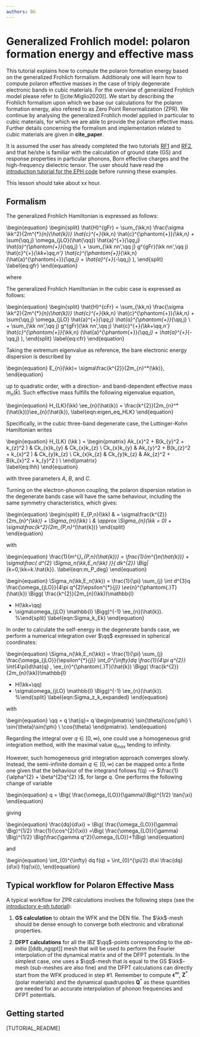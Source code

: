 ```yaml
---
authors: BG
---
```


# Generalized Frohlich model: polaron formation energy and effective mass

This tutorial explains how to compute the polaron formation energy based on the generalized Frohlich formalism.
Additionaly one will learn how to compute polaron effective masses in the case of triply degenerate electronic bands in cubic materials.
For the overview of generalized Frohlich model please refer to [[cite:Miglio2020]].
We start by describing the Frohlich formalism upon which we base our calculations for the polaron formation energy, 
also refered to as Zero Point Renormalization (ZPR).
We continue by analysing the generalized Frohlich model applied in particular to cubic materials, 
for which we are able to provide the polaron effective mass. 
Further details concerning the formalism and implementation related to cubic materials are given in **cite_paper**.

It is assumed the user has already completed the two tutorials [RF1](/tutorial/rf1) and [RF2](/tutorial/rf2),
and that he/she is familiar with the calculation of ground state (GS) and response properties
in particular phonons, Born effective charges and the high-frequency dielectric tensor.
The user should have read the [introduction tutorial for the EPH code](/tutorial/eph_intro)
before running these examples.

This lesson should take about xx hour.

## Formalism 

The generalized Frohlich Hamiltonian is expressed as follows:

\begin{equation}
\begin{split}
    \hat{H}^{gFr} = \sum_{\kk,n} \frac{\sigma \kk^2}{2m^{*}_{n}(\hat{k})} \hat{c}^{+}_{kk,n} \hat{c}^{\phantom{+}}_{\kk,n} + \sum_{\qq,j} \omega_{jLO}(\hat{\qq}) \hat{a}^{+}_{\qq,j} \hat{a}^{\phantom{+}}_{\qq,j} \\
    + \sum_{\kk nn',\qq j} g^{gFr}(\kk nn',\qq j) \hat{c}^{+}_{\kk+\qq,n'} \hat{c}^{\phantom{+}}_{\kk,n} (\hat{a}^{\phantom{+}}_{\qq,j} + \hat{a}^{+}_{-\qq,j} ),
\end{split}
\label{eq:gfr}
\end{equation}

where 

The generalized Frohlich Hamiltonian in the cubic case is expressed as follows:

\begin{equation}
\begin{split}
    \hat{H}^{cFr} = \sum_{\kk,n} \frac{\sigma \kk^2}{2m^{*}_{n}(\hat{k})} \hat{c}^{+}_{kk,n} \hat{c}^{\phantom{+}}_{\kk,n} + \sum_{\qq,j} \omega_{jLO} \hat{a}^{+}_{\qq,j} \hat{a}^{\phantom{+}}_{\qq,j} \\
    + \sum_{\kk nn',\qq j} g^{gFr}(\kk nn',\qq j) \hat{c}^{+}_{\kk+\qq,n'} \hat{c}^{\phantom{+}}_{\kk,n} (\hat{a}^{\phantom{+}}_{\qq,j} + \hat{a}^{+}_{-\qq,j} ),
\end{split}
\label{eq:cfr}
\end{equation}

Taking the extremum eigenvalue as reference,
the bare electronic energy dispersion is described by

\begin{equation}
    E_{n}(\kk)= \sigma\frac{k^{2}}{2m_{n}^*(\kk)},    
\end{equation}

up to quadratic order, with a direction- and band-dependent effective mass $m_{n}(\hat{k})$. Such effective mass fulfills the following eigenvalue equation,

\begin{equation}
    H_{LK}(\kk) \ee_{n}(\hat{k}) = \frac{k^{2}}{2m_{n}^*(\hat{k})}\ee_{n}(\hat{k}),
\label{eqn:eigen_eq_HLK}
\end{equation}


Specifically, in the cubic three-band degenerate case, the Luttinger-Kohn Hamiltonian writes

\begin{equation}
       H_{LK} (\kk ) = 
       \begin{pmatrix}
            Ak_{x}^2 + B(k_{y}^2 + k_{z}^2 )    &                       Ck_{x}k_{y} &                       Ck_{x}k_{z} \\
            Ck_{x}k_{y}                         & Ak_{y}^2 + B(k_{z}^2 + k_{x}^2 )  &                       Ck_{y}k_{z} \\
            Ck_{x}k_{z}                         & Ck_{y}k_{z}                       & Ak_{z}^2 + B(k_{x}^2 + k_{y}^2 )  \\
       \end{pmatrix}            
\label{eq:lhh}
\end{equation}

with three parameters $A$, $B$, and $C$.

Turning on the electron-phonon coupling, the polaron dispersion relation in the degenerate bands case will have the same behaviour, including the same symmetry characteristics, which gives:

\begin{equation}
\begin{split}
    E_{P,n}(\kk) &  = \sigma\frac{k^{2}}{2m_{n}^*(\kk)} + \Sigma_{n}(\kk) \\
                     & \approx \Sigma_{n}(\kk = 0) + \sigma\frac{k^2}{2m_{P,n}^*(\hat{k})} 
\end{split}     
\end{equation}

with

\begin{equation}
    \frac{1}{m^{*}_{P,n}(\hat{k})} = \frac{1}{m^{*}_n(\hat{k})} + \sigma\frac{ d^{2} \Sigma_n(\kk,E_n(\kk) )}{ dk^{2}} \Big|_{k=0,\kk=k.\hat{k}}.
    \label{eqn:m_P_deg}
\end{equation}


\begin{equation}
\Sigma_n(\kk,E_n(\kk)) = 
\frac{1}{\pi} \sum_{j}
\int d^{3}q \frac{\omega_{jLO}}{4\pi q^{2}\epsilon^{*}_{j}} 
\ee_{n}^{\phantom{.}T}(\hat{k}) 
\Bigg( 
\frac{k^{2}}{2m_{n}(\kk)}\mathbb{I}
- H(\kk+\qq)
- \sigma\omega_{jLO} \mathbb{I}
\Bigg)^{-1}
\ee_{n}(\hat{k}).
%\end{split} 
    \label{eqn:Sigma_k_Ek}
\end{equation}


In order to calculate the self-energy in the degenerate bands case, we perform a numerical integration over $\qq$ expressed in spherical coordinates:

\begin{equation}
\Sigma_n(\kk,E_n(\kk)) = 
\frac{1}{\pi} \sum_{j}
\frac{\omega_{jLO}}{\epsilon^{*}_{j}}
\int_0^{\infty}dq
\frac{1}{4\pi q^{2}}
\int_{4\pi}d\hat{q}
\,
\ee_{n}^{\phantom{.}T}(\hat{k}) 
\Bigg( 
\frac{k^{2}}{2m_{n}(\kk)}\mathbb{I}
- H(\kk+\qq)
- \sigma\omega_{jLO} \mathbb{I}
\Bigg)^{-1}
\ee_{n}(\hat{k}).
%\end{split} 
\label{eqn:Sigma_z_k_expanded}
\end{equation}

with 

\begin{equation}
    \qq = q \hat{q}= q 
    \begin{pmatrix}
     \sin{\theta}\cos{\phi} \\
     \sin{\theta}\sin{\phi} \\
     \cos{\theta}
    \end{pmatrix}.
\end{equation}

Regarding the integral over $q \in [0,\infty)$, one could use a homogeneous grid integration method, with the maximal value 
$q_{max}$ tending to infinity. 

However, such homogeneous grid integration approach converges slowly. 
Instead, the semi-infinite domain $q \in [0,\infty)$ can be mapped onto a finite one given that the behaviour of the integrand follows f(q) --> $\frac{1}{\alpha^{2} + \beta^{2}q^{2} }$, for large $q$. 
One performs the following change of variable

\begin{equation}
    q = \Big( \frac{\omega_{LO}}{\gamma}\Big)^{1/2} \tan{\xi} 
\end{equation}

giving

\begin{equation}
\frac{dq}{d\xi} = \Big( \frac{\omega_{LO}}{\gamma} \Big)^{1/2} \frac{1}{\cos^{2}{\xi}}
=\Big( \frac{\omega_{LO}}{\gamma} \Big)^{1/2}
\Big(\frac{\gamma q^2}{\omega_{LO}}+1\Big)
\end{equation}

and

\begin{equation}
    \int_{0}^{\infty} dq f(q) = \int_{0}^{\pi/2} d\xi \frac{dq}{d\xi} f(q(\xi)),
\end{equation}


## Typical workflow for Polaron Effective Mass

A typical workflow for ZPR calculations involves the following steps 
(see the [introductory e-ph tutorial](/tutorial/eph_intro)):

1. **GS calculation** to obtain the WFK and the DEN file.
   The $\kk$-mesh should be dense enough to converge both electronic and vibrational properties.

2. **DFPT calculations** for all the IBZ $\qq$-points corresponding to the *ab-initio* [[ddb_ngqpt]] mesh
   that will be used to perform the Fourier interpolation of the dynamical matrix and of the DFPT potentials.
   In the simplest case, one uses a $\qq$-mesh that is equal to the GS $\kk$-mesh (sub-meshes are also fine)
   and the DFPT calculations can directly start from the WFK produced in step #1.
   Remember to compute $\bm{\epsilon}^{\infty}$, $\bm{Z}^*$ (polar materials) and the dynamical quadrupoles
   $\bm{Q}^*$ as these quantities are needed for an accurate interpolation of phonon frequencies and DFPT potentials.

## Getting started

[TUTORIAL_README]
